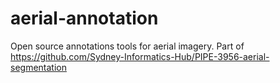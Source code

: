 # aerial-annotation
Open source annotations tools for aerial imagery. Part of https://github.com/Sydney-Informatics-Hub/PIPE-3956-aerial-segmentation
